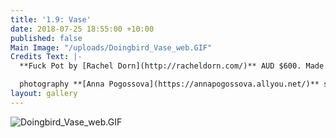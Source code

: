 ```yaml
---
title: '1.9: Vase'
date: 2018-07-25 18:55:00 +10:00
published: false
Main Image: "/uploads/Doingbird_Vase_web.GIF"
Credits Text: |-
  **Fuck Pot by [Rachel Dorn](http://racheldorn.com/)** AUD $600. Made from porcelain, underglaze and glaze.

  photography **[Anna Pogossova](https://annapogossova.allyou.net/)** styling **[Miguel Urbina Tan](https://www.instagram.com/miguelurbinatan)**
layout: gallery
---
```


![Doingbird_Vase_web.GIF](/uploads/Doingbird_Vase_web.GIF)